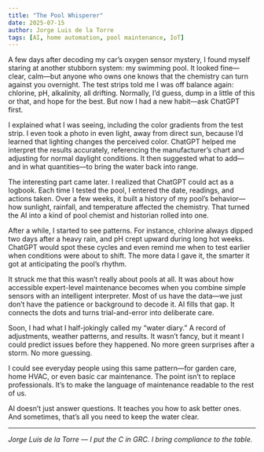```yaml
---
title: "The Pool Whisperer"
date: 2025-07-15
author: Jorge Luis de la Torre
tags: [AI, home automation, pool maintenance, IoT]
---
```


A few days after decoding my car’s oxygen sensor mystery, I found myself staring at another stubborn system: my swimming pool. It looked fine—clear, calm—but anyone who owns one knows that the chemistry can turn against you overnight. The test strips told me I was off balance again: chlorine, pH, alkalinity, all drifting. Normally, I’d guess, dump in a little of this or that, and hope for the best. But now I had a new habit—ask ChatGPT first.

I explained what I was seeing, including the color gradients from the test strip. I even took a photo in even light, away from direct sun, because I’d learned that lighting changes the perceived color. ChatGPT helped me interpret the results accurately, referencing the manufacturer’s chart and adjusting for normal daylight conditions. It then suggested what to add—and in what quantities—to bring the water back into range.

The interesting part came later. I realized that ChatGPT could act as a logbook. Each time I tested the pool, I entered the date, readings, and actions taken. Over a few weeks, it built a history of my pool’s behavior—how sunlight, rainfall, and temperature affected the chemistry. That turned the AI into a kind of pool chemist and historian rolled into one.

After a while, I started to see patterns. For instance, chlorine always dipped two days after a heavy rain, and pH crept upward during long hot weeks. ChatGPT would spot these cycles and even remind me when to test earlier when conditions were about to shift. The more data I gave it, the smarter it got at anticipating the pool’s rhythm.

It struck me that this wasn’t really about pools at all. It was about how accessible expert-level maintenance becomes when you combine simple sensors with an intelligent interpreter. Most of us have the data—we just don’t have the patience or background to decode it. AI fills that gap. It connects the dots and turns trial-and-error into deliberate care.

Soon, I had what I half-jokingly called my “water diary.” A record of adjustments, weather patterns, and results. It wasn’t fancy, but it meant I could predict issues before they happened. No more green surprises after a storm. No more guessing.

I could see everyday people using this same pattern—for garden care, home HVAC, or even basic car maintenance. The point isn’t to replace professionals. It’s to make the language of maintenance readable to the rest of us.

AI doesn’t just answer questions. It teaches you how to ask better ones. And sometimes, that’s all you need to keep the water clear.

---

*Jorge Luis de la Torre — I put the C in GRC. I bring compliance to the table.*